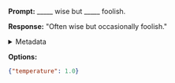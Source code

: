 **Prompt:**
_____ wise but _____ foolish.

**Response:**
"Often wise but occasionally foolish."

<details><summary>Metadata</summary>

- Duration: 681 ms
- Datetime: 2023-09-02T22:13:40.748883
- Model: gpt-3.5-turbo-0613

</details>

**Options:**
```json
{"temperature": 1.0}
```

